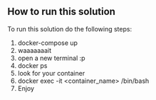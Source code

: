 ## How to run this solution
To run this solution do the following steps:
1. docker-compose up
2. waaaaaaait 
3. open a new terminal :p
4. docker ps
5. look for your container
6. docker exec -it <container_name> /bin/bash
7. Enjoy

